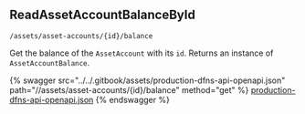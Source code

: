 
## ReadAssetAccountBalanceById
`/assets/asset-accounts/{id}/balance`

Get the balance of the `AssetAccount` with its `id`. Returns an instance of `AssetAccountBalance`.

{% swagger src="../../.gitbook/assets/production-dfns-api-openapi.json" path="//assets/asset-accounts/{id}/balance" method="get" %}
[production-dfns-api-openapi.json](../../.gitbook/assets/production-dfns-api-openapi.json)
{% endswagger %}
